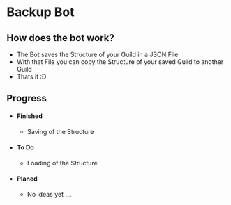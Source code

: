 # Backup Bot


## How does the bot work?

 - The Bot saves the Structure of your Guild in a JSON File
 -  With that File you can copy the Structure of your saved Guild to another Guild
 - Thats it :D

## Progress
 - #### Finished
	 - Saving of the Structure
 - #### To Do
	 - Loading of the Structure
 - #### Planed
	 - No ideas yet ._.